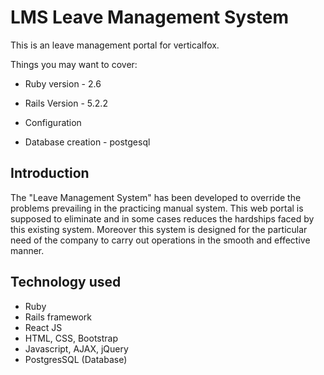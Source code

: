 # LMS Leave Management System

This is an leave management portal for verticalfox.

Things you may want to cover:

* Ruby version - 2.6

* Rails Version - 5.2.2

* Configuration

* Database creation - postgesql


## Introduction
The "Leave Management System" has been developed to override the problems prevailing in the practicing manual system. This web portal is supposed to eliminate and in some cases reduces the hardships faced by this existing system. Moreover this system is designed for the particular need of the company to carry out operations in the smooth and effective manner.



## Technology used
* Ruby
* Rails framework
* React JS
* HTML, CSS, Bootstrap
* Javascript, AJAX, jQuery
* PostgresSQL (Database)
